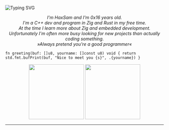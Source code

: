 ![Typing SVG](https://readme-typing-svg.herokuapp.com?font=Fira+Code&color=%23f26e6e&size=35&center=true&width=1000&height=55&lines=Hello+{yourname}!)

<p align="center">
	<i>
		I'm HaxSam and I'm 0x16 years old. </br>
		I'm a C++ dev and program in Zig and Rust in my free time. </br>
		At the time I learn more about Zig and embedded development. </br>
		Unfortunately I'm often more busy looking for new projects than actually coding something. </br>
		»Always pretend you're a good programmer«
	</i>
</p>

```zig
fn greeting(buf: []u8, yourname: []const u8) void { return std.fmt.bufPrint(buf, "Nice to meet you {s}", .{yourname}) }
```
	
<p align="center">
	<img height="175" src="https://github-readme-stats.vercel.app/api?username=HaxSam&count_private=true&custom_title=Github%20Status&show=issues&theme=aura_dark&hide_rank=true&hide_border=true&cache_seconds=1800&include_all_commits=true&hide=issues&border_radius=10" />
	<img height="175" src="https://github-readme-stats.vercel.app/api/top-langs/?username=HaxSam&layout=compact&theme=aura_dark&hide_border=true&hide_border=true&cache_seconds=1800&border_radius=10" />
</p>

---

<p align="center">
	<!--
	<a href="https://twitter.com/_haxSam" valign="middle">
		<img height="10" alt="Twitter Icon" src="https://abs.twimg.com/favicons/twitter.3.ico" />
		@_haxSam
	</a>
	/
	-->
</p>
